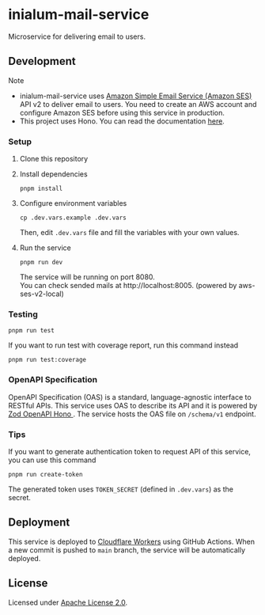 # inialum-mail-service

Microservice for delivering email to users.

## Development

> [!NOTE]
>
> - inialum-mail-service uses [Amazon Simple Email Service (Amazon SES)](https://aws.amazon.com/ses) API v2 to deliver email to users. You need to create an AWS account and configure Amazon SES before using this service in production.
> - This project uses Hono. You can read the documentation [here](https://hono.dev).

### Setup

1. Clone this repository
2. Install dependencies

   ```shell
   pnpm install
   ```

3. Configure environment variables

   ```shell
   cp .dev.vars.example .dev.vars
   ```

   Then, edit `.dev.vars` file and fill the variables with your own values.

4. Run the service

   ```shell
   pnpm run dev
   ```

   The service will be running on port 8080.  
   You can check sended mails at http://localhost:8005. (powered by aws-ses-v2-local)

### Testing

```shell
pnpm run test
```

If you want to run test with coverage report, run this command instead

```shell
pnpm run test:coverage
```

### OpenAPI Specification

OpenAPI Specification (OAS) is a standard, language-agnostic interface to RESTful APIs. This service uses OAS to describe its API and it is powered by [Zod OpenAPI Hono
](https://github.com/honojs/middleware/tree/main/packages/zod-openapi). The service hosts the OAS file on `/schema/v1` endpoint.

### Tips

If you want to generate authentication token to request API of this service, you can use this command

```shell
pnpm run create-token
```

The generated token uses `TOKEN_SECRET` (defined in `.dev.vars`) as the secret.

## Deployment

This service is deployed to [Cloudflare Workers](https://workers.cloudflare.com) using GitHub Actions. When a new commit is pushed to `main` branch, the service will be automatically deployed.

## License

Licensed under [Apache License 2.0](LICENSE).
